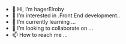 - 👋 Hi, I’m hagerElroby
- 👀 I’m interested in .Front End development..
- 🌱 I’m currently learning ...
- 💞️ I’m looking to collaborate on ...
- 📫 How to reach me ...

<!---
hagerElroby/hagerElroby is a ✨ special ✨ repository because its `README.md` (this file) appears on your GitHub profile.
You can click the Preview link to take a look at your changes.
--->
